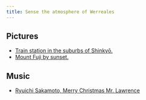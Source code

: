 ```yaml
---
title: Sense the atmosphere of Werreales
---
```


## Pictures

- [Train station in the suburbs of Shinkyō.](https://images-wixmp-ed30a86b8c4ca887773594c2.wixmp.com/intermediary/f/4d94eabf-4257-437f-a08d-5ee63b69705f/dbw9m7o-dbd48306-a9eb-4529-b4c5-a491dc6d0ad0.jpg/v1/fill/w_1264,h_632,q_70,strp/cyberpunk_streets_by_seerlight_dbw9m7o-pre.jpg)
- [Mount Fuji by sunset.](https://www.nationstates.net/images/banners/l36.jpg)

## Music

- [Ryuichi Sakamoto, Merry Christmas Mr. Lawrence](https://www.youtube.com/watch?v=DHy1iKBtTq4)
